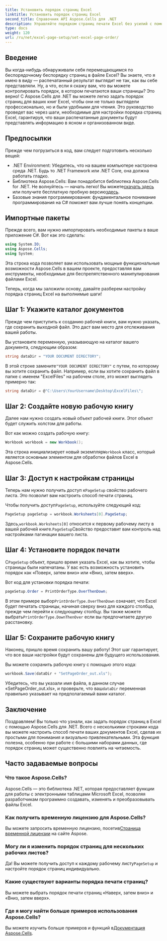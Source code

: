 ```yaml
---
title: Установить порядок страниц Excel
linktitle: Установить порядок страниц Excel
second_title: Справочник API Aspose.Cells для .NET
description: Управляйте порядком страниц печати Excel без усилий с помощью Aspose.Cells для .NET. Узнайте, как настроить рабочий процесс в этом пошаговом руководстве.
type: docs
weight: 120
url: /ru/net/excel-page-setup/set-excel-page-order/
---
```

## Введение

Вы когда-нибудь обнаруживали себя перемещающимся по беспорядочному беспорядку страниц в файле Excel? Вы знаете, что я имею в виду — распечатанный результат выглядит не так, как вы себе представляли. Ну, а что, если я скажу вам, что вы можете контролировать порядок, в котором печатаются ваши страницы? Это верно! С Aspose.Cells для .NET вы можете легко задать порядок страниц для ваших книг Excel, чтобы они не только выглядели профессионально, но и были удобными для чтения. Это руководство проведет вас через шаги, необходимые для настройки порядка страниц Excel, гарантируя, что ваши распечатанные документы будут представлять информацию в ясном и организованном виде.

## Предпосылки

Прежде чем погрузиться в код, вам следует подготовить несколько вещей:

- .NET Environment: Убедитесь, что на вашем компьютере настроена среда .NET. Будь то .NET Framework или .NET Core, она должна работать гладко.
-  Библиотека Aspose.Cells: Вам понадобится библиотека Aspose.Cells for .NET. Не волнуйтесь — начать легко! Вы можете[скачать здесь](https://releases.aspose.com/cells/net/) или получите бесплатную пробную версию[здесь](https://releases.aspose.com/).
- Базовые знания программирования: фундаментальное понимание программирования на C# поможет вам лучше понять концепции.

## Импортные пакеты

Прежде всего, вам нужно импортировать необходимые пакеты в ваше приложение C#. Вот как это сделать:

```csharp
using System.IO;
using Aspose.Cells;
using System;
```

Эта строка кода позволяет вам использовать мощные функциональные возможности Aspose.Cells в вашем проекте, предоставляя вам инструменты, необходимые для беспрепятственного манипулирования файлами Excel.

Теперь, когда мы заложили основу, давайте разберем настройку порядка страниц Excel на выполнимые шаги!

## Шаг 1: Укажите каталог документов

Прежде чем приступить к созданию рабочей книги, вам нужно указать, где сохранить выходной файл. Это даст вам место для отслеживания вашей работы. 

Вы установите переменную, указывающую на каталог вашего документа, следующим образом:

```csharp
string dataDir = "YOUR DOCUMENT DIRECTORY";
```

 В этой строке замените`"YOUR DOCUMENT DIRECTORY"` с путем, по которому вы хотите сохранить файл. Например, если вы хотите сохранить файл в папке с именем "ExcelFiles" на рабочем столе, это может выглядеть примерно так:

```csharp
string dataDir = @"C:\Users\YourUsername\Desktop\ExcelFiles\";
```

## Шаг 2: Создайте новую рабочую книгу


Далее нам нужно создать новый объект рабочей книги. Этот объект будет служить холстом для работы.

Вот как можно создать рабочую книгу:

```csharp
Workbook workbook = new Workbook();
```

 Эта строка инициализирует новый экземпляр`Workbook` класс, который является основным элементом для обработки файлов Excel в Aspose.Cells.

## Шаг 3: Доступ к настройкам страницы


 Теперь нам нужно получить доступ к`PageSetup` свойство рабочего листа. Это позволит вам настроить способ печати страниц.

 Чтобы получить доступ`PageSetup`, используйте следующий код:

```csharp
PageSetup pageSetup = workbook.Worksheets[0].PageSetup;
```

 Здесь,`workbook.Worksheets[0]` относится к первому рабочему листу в вашей рабочей книге.`PageSetup`Свойство предоставит вам контроль над настройками пагинации вашего листа.

## Шаг 4: Установите порядок печати


 С`PageSetup` объект, пришло время указать Excel, как вы хотите, чтобы страницы были напечатаны. У вас есть возможность установить порядок как «Поверх, затем вниз» или «Вниз, затем вверх».

Вот код для установки порядка печати:

```csharp
pageSetup.Order = PrintOrderType.OverThenDown;
```

 В этом примере выбор`PrintOrderType.OverThenDown` означает, что Excel будет печатать страницы, начиная сверху вниз для каждого столбца, прежде чем перейти к следующему столбцу. Вы также можете выбрать`PrintOrderType.DownThenOver` если вы предпочитаете другую расстановку.

## Шаг 5: Сохраните рабочую книгу


Наконец, пришло время сохранить вашу работу! Этот шаг гарантирует, что все ваши настройки будут сохранены для будущего использования.

Вы можете сохранить рабочую книгу с помощью этого кода:

```csharp
workbook.Save(dataDir + "SetPageOrder_out.xls");
```

 Убедитесь, что вы указали имя файла, в данном случае «SetPageOrder_out.xls», и проверьте, что ваш`dataDir` переменная правильно указывает на предполагаемый вами каталог.

## Заключение

Поздравляем! Вы только что узнали, как задать порядок страниц в Excel с помощью Aspose.Cells для .NET. Всего с несколькими строками кода вы можете настроить способ печати ваших документов Excel, сделав их простыми для понимания и визуально привлекательными. Эта функция полезна, особенно при работе с большими наборами данных, где порядок страниц может существенно повлиять на читаемость. 

## Часто задаваемые вопросы

### Что такое Aspose.Cells?
Aspose.Cells — это библиотека .NET, которая предоставляет функции для работы с электронными таблицами Microsoft Excel, позволяя разработчикам программно создавать, изменять и преобразовывать файлы Excel.

### Как получить временную лицензию для Aspose.Cells?
 Вы можете запросить временную лицензию, посетив[Страница временной лицензии](https://purchase.aspose.com/temporary-license/) на сайте Aspose.

### Могу ли я изменить порядок страниц для нескольких рабочих листов?
 Да! Вы можете получить доступ к каждому рабочему листу`PageSetup` и настройте порядок страниц индивидуально.

### Какие существуют варианты порядка печати страниц?
Вы можете выбрать порядок печати страниц «Наверх, затем вниз» и «Вниз, затем вверх».

### Где я могу найти больше примеров использования Aspose.Cells?
 Вы можете изучить больше примеров и функций в[Документация Aspose.Cells](https://reference.aspose.com/cells/net/).